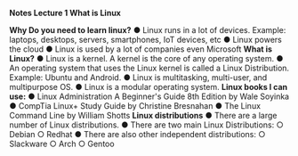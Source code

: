 **Notes Lecture 1 What is Linux**

**Why Do you need to learn linux?**
● Linux runs in a lot of devices. Example: laptops, desktops, servers, smartphones, IoT devices, etc
● Linux powers the cloud
● Linux is used by a lot of companies even Microsoft
**What is Linux?**
● Linux is a kernel. A kernel is the core of any operating system.
● An operating system that uses the Linux kernel is called a Linux Distribution. Example: Ubuntu and Android.
● Linux is multitasking, multi-user, and multipurpose OS.
● Linux is a modular operating system.
**Linux books I can use:**
● Linux Administration A Beginner's Guide 8th Edition by Wale Soyinka
● CompTia Linux+ Study Guide by Christine Bresnahan
● The Linux Command Line by William Shotts
**Linux distributions**
● There are a large number of Linux distributions.
● There are two main Linux Distributions:
○ Debian
○ Redhat
● There are also other independent distributions:
○ Slackware
○ Arch
○ Gentoo
